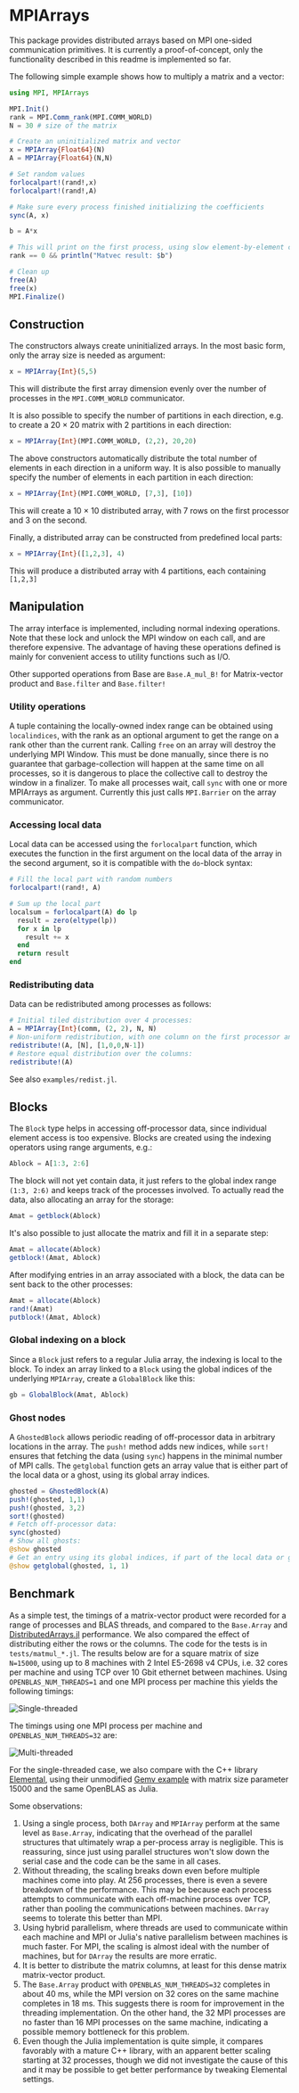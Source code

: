 # MPIArrays

This package provides distributed arrays based on MPI one-sided communication primitives.
It is currently a proof-of-concept, only the functionality described in this readme is implemented
so far.

The following simple example shows how to multiply a matrix and a vector:

```julia
using MPI, MPIArrays

MPI.Init()
rank = MPI.Comm_rank(MPI.COMM_WORLD)
N = 30 # size of the matrix

# Create an uninitialized matrix and vector
x = MPIArray{Float64}(N)
A = MPIArray{Float64}(N,N)

# Set random values
forlocalpart!(rand!,x)
forlocalpart!(rand!,A)

# Make sure every process finished initializing the coefficients
sync(A, x)

b = A*x

# This will print on the first process, using slow element-by-element communication, but that's OK to print to screen
rank == 0 && println("Matvec result: $b")

# Clean up
free(A)
free(x)
MPI.Finalize()
```

## Construction

The constructors always create uninitialized arrays. In the most basic form, only the array size is needed as argument:

```julia
x = MPIArray{Int}(5,5)
```

This will distribute the first array dimension evenly over the number of processes in the `MPI.COMM_WORLD` communicator.

It is also possible to specify the number of partitions in each direction, e.g. to
create a 20 × 20 matrix with 2 partitions in each direction:

```julia
x = MPIArray{Int}(MPI.COMM_WORLD, (2,2), 20,20)
```

The above constructors automatically distribute the total number of elements in each direction in a uniform way. It is also possible to manually specify the number of elements in each partition in each direction:

```julia
x = MPIArray{Int}(MPI.COMM_WORLD, [7,3], [10])
```

This will create a 10 × 10 distributed array, with 7 rows on the first processor and 3 on the second.

Finally, a distributed array can be constructed from predefined local parts:

```julia
x = MPIArray{Int}([1,2,3], 4)
```

This will produce a distributed array with 4 partitions, each containing `[1,2,3]`

## Manipulation

The array interface is implemented, including normal indexing operations. Note that these lock and unlock the MPI window on each call, and are therefore expensive. The advantage of having these operations defined is mainly for convenient access to utility functions such as I/O.

Other supported operations from Base are `Base.A_mul_B!` for Matrix-vector product and `Base.filter` and `Base.filter!`

### Utility operations

A tuple containing the locally-owned index range can be obtained using `localindices`, with the rank as an optional argument to get the range on a rank other than the current rank. Calling `free` on an array will destroy the underlying MPI Window. This must be done manually, since there is no guarantee that garbage-collection will happen at the same time on all processes, so it is dangerous to place the collective call to destroy the window in a finalizer. To make all processes wait, call `sync` with one or more MPIArrays as argument. Currently this just calls `MPI.Barrier` on the array communicator.

### Accessing local data

Local data can be accessed using the `forlocalpart` function, which executes the function in the first argument on the local data of the array in the second argument, so it is compatible with the `do`-block syntax:

```julia
# Fill the local part with random numbers
forlocalpart!(rand!, A)

# Sum up the local part
localsum = forlocalpart(A) do lp
  result = zero(eltype(lp))
  for x in lp
    result += x
  end
  return result
end
```

### Redistributing data

Data can be redistributed among processes as follows:

```julia
# Initial tiled distribution over 4 processes:
A = MPIArray{Int}(comm, (2, 2), N, N)
# Non-uniform redistribution, with one column on the first processor and the rest on the last:
redistribute!(A, [N], [1,0,0,N-1])
# Restore equal distribution over the columns:
redistribute!(A)
```
See also `examples/redist.jl`.

## Blocks

The `Block` type helps in accessing off-processor data, since individual element access is too expensive. Blocks are created using the indexing operators using range arguments, e.g.:

```julia
Ablock = A[1:3, 2:6]
```

The block will not yet contain data, it just refers to the global index range `(1:3, 2:6)` and keeps track of the processes involved. To actually read the data, also allocating an array for the storage:

```julia
Amat = getblock(Ablock)
```

It's also possible to just allocate the matrix and fill it in a separate step:

```julia
Amat = allocate(Ablock)
getblock!(Amat, Ablock)
```

After modifying entries in an array associated with a block, the data can be sent back to the other processes:

```julia
Amat = allocate(Ablock)
rand!(Amat)
putblock!(Amat, Ablock)
```

### Global indexing on a block

Since a `Block` just refers to a regular Julia array, the indexing is local to the block. To index an array linked to a `Block` using the global indices of the underlying `MPIArray`, create a `GlobalBlock` like this:

```julia
gb = GlobalBlock(Amat, Ablock)
```

### Ghost nodes

A `GhostedBlock` allows periodic reading of off-processor data in arbitrary locations in the array. The `push!` method adds new indices, while `sort!` ensures that fetching the data (using `sync`) happens in the minimal number of MPI calls. The `getglobal` function gets an array value that is either part of the local data or a ghost, using its global array indices.

```julia
ghosted = GhostedBlock(A)
push!(ghosted, 1,1)
push!(ghosted, 3,2)
sort!(ghosted)
# Fetch off-processor data:
sync(ghosted)
# Show all ghosts:
@show ghosted
# Get an entry using its global indices, if part of the local data or ghosts:
@show getglobal(ghosted, 1, 1)
```

## Benchmark

As a simple test, the timings of a matrix-vector product were recorded for a range of processes and BLAS threads, and compared to the `Base.Array` and [DistributedArrays.jl](https://github.com/JuliaParallel/DistributedArrays.jl) performance. We also compared the effect of distributing either the rows or the columns. The code for the tests is in `tests/matmul_*.jl`. The results below are for a square matrix of size `N=15000`, using up to 8 machines with 2 Intel E5-2698 v4 CPUs, i.e. 32 cores per machine and using TCP over 10 Gbit ethernet between machines. Using `OPENBLAS_NUM_THREADS=1` and one MPI process per machine this yields the following timings:

![Single-threaded](benchmarks/singlethread.svg "One thread per process")

The timings using one MPI process per machine and `OPENBLAS_NUM_THREADS=32` are:

![Multi-threaded](benchmarks/multithread.svg "32 threads per process")

For the single-threaded case, we also compare with the C++ library [Elemental](https://github.com/elemental/Elemental), using their unmodified [Gemv example](https://github.com/elemental/Elemental/blob/master/examples/blas_like/Gemv.cpp) with matrix size parameter 15000 and the same OpenBLAS as Julia.

Some observations:
1. Using a single process, both `DArray` and `MPIArray` perform at the same level as `Base.Array`, indicating that the overhead of the parallel structures that ultimately wrap a per-process array is negligible. This is reassuring, since just using parallel structures won't slow down the serial case and the code can be the same in all cases.
2. Without threading, the scaling breaks down even before multiple machines come into play. At 256 processes, there is even a severe breakdown of the performance. This may be because each process attempts to communicate with each off-machine process over TCP, rather than pooling the communications between machines. `DArray` seems to tolerate this better than MPI.
3. Using hybrid parallelism, where threads are used to communicate within each machine and MPI or Julia's native parallelism between machines is much faster. For MPI, the scaling is almost ideal with the number of machines, but for `DArray` the results are more erratic.
4. It is better to distribute the matrix columns, at least for this dense matrix matrix-vector product.
5. The `Base.Array` product with `OPENBLAS_NUM_THREADS=32` completes in about 40 ms, while the MPI version on 32 cores on the same machine completes in 18 ms. This suggests there is room for improvement in the threading implementation. On the other hand, the 32 MPI processes are no faster than 16 MPI processes on the same machine, indicating a possible memory bottleneck for this problem.
6. Even though the Julia implementation is quite simple, it compares favorably with a mature C++ library, with an apparent better scaling starting at 32 processes, though we did not investigate the cause of this and it may be possible to get better performance by tweaking Elemental settings.